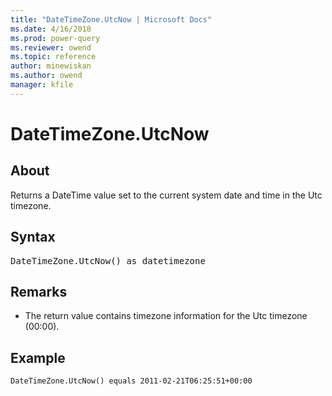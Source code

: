 ```yaml
---
title: "DateTimeZone.UtcNow | Microsoft Docs"
ms.date: 4/16/2018
ms.prod: power-query
ms.reviewer: owend
ms.topic: reference
author: minewiskan
ms.author: owend
manager: kfile
---
```

# DateTimeZone.UtcNow

  
## About  
Returns a DateTime value set to the current system date and time in the Utc timezone.  
  
## Syntax

<pre>
DateTimeZone.UtcNow() as datetimezone
</pre>
  
## Remarks  
  
-   The return value contains timezone information for the Utc timezone (00:00).  
  
## Example  
  
```powerquery-m
DateTimeZone.UtcNow() equals 2011-02-21T06:25:51+00:00  
```  
